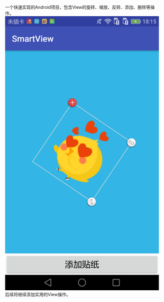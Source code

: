 一个快速实现的Android项目，包含View的旋转、缩放、反转、添加、删除等操作。
![image](https://github.com/yunsimon/SmartView/blob/master/screenshots/1.png)
后续将继续添加实用的View操作。
